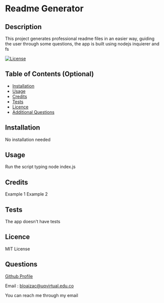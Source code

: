 
# Readme Generator

## Description
This project generates professional readme files in an easier way, guiding the user through some questions, the app is built using nodejs inquierer and fs

[![License](https://img.shields.io/badge/License-Boost_1.0-lightblue.svg)](https://www.boost.org/LICENSE_1_0.txt)

## Table of Contents (Optional)

- [Installation](#installation)
- [Usage](#usage)
- [Credits](#credits)
- [Tests](#tests)
- [Licence](#licence)
- [Additional Questions](#questions)

## Installation
No installation needed

## Usage
Run the script typing node index.js

## Credits
Example 1 Example 2

## Tests
The app doesn't have tests

## Licence
MIT License

## Questions
[Github Profile](https://github.com/braulioloaizac)

Email : bloaizac@uqvirtual.edu.co

You can reach me through my email

